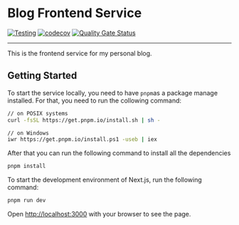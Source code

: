 # Blog Frontend Service

[![Testing](https://github.com/tobias2910/blog-frontend-service/actions/workflows/conduct_tests.yml/badge.svg?branch=main)](https://github.com/tobias2910/blog-frontend-service/actions/workflows/conduct_tests.yml)
[![codecov](https://codecov.io/github/tobias2910/blog-frontend-service/branch/main/graph/badge.svg?token=VZ4M5MOR1Y)](https://codecov.io/github/tobias2910/blog-frontend-service)
[![Quality Gate Status](https://sonarcloud.io/api/project_badges/measure?project=tobias2910_blog-frontend-service&metric=alert_status)](https://sonarcloud.io/summary/new_code?id=tobias2910_blog-frontend-service)

---

This is the frontend service for my personal blog.

## Getting Started

To start the service locally, you need to have `pnpm`as a package manage installed. For that, you need to run the collowing command:

```bash
// on POSIX systems
curl -fsSL https://get.pnpm.io/install.sh | sh -

// on Windows
iwr https://get.pnpm.io/install.ps1 -useb | iex
```

After that you can run the following command to install all the dependencies

```bash
pnpm install
```

To start the development environment of Next.js, run the following command:

```bash
pnpm run dev
```

Open [http://localhost:3000](http://localhost:3000) with your browser to see the page.
